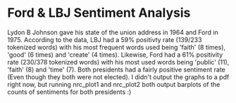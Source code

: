# Ford & LBJ Sentiment Analysis

Lydon B Johnson gave his state of the union address in 1964 and Ford in 1975. According to the data, LBJ had a 59% positivty rate (139/233 tokenized words) with his most frequent words used being 'faith' (8 times), 'good' (6 times) and 'create' (4 times). Likewise, Ford had a 61% positivity rate (230/378 tokenized words) with his most used words being 'public' (11), 'faith' (8) and 'time' (7). Both presidents had a fairly positive sentiment rate (Even though they both were not elected). I didn't output the graphs to a pdf right now, but running nrc_plot1 and nrc_plot2 both output barplots of the counts of sentiments for both presidents :) 

